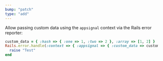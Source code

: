 ```yaml
---
bump: "patch"
type: "add"
---
```


Allow passing custom data using the `appsignal` context via the Rails error reporter:

```ruby
custom_data = { :hash => { :one => 1, :two => 2 }, :array => [1, 2] }
Rails.error.handle(:context => { :appsignal => { :custom_data => custom_data } }) do
  raise "Test"
end
```
